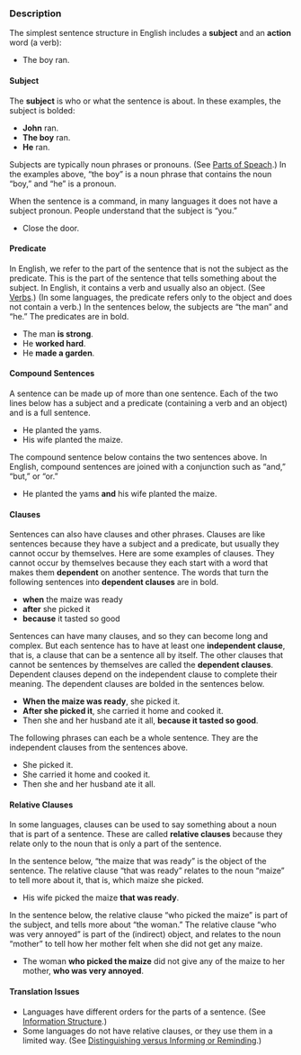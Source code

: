 ### Description

The simplest sentence structure in English includes a **subject** and an **action** word (a verb):

* The boy ran.

#### Subject

The **subject** is who or what the sentence is about. In these examples, the subject is bolded:

* **John** ran.
* **The boy** ran.
* **He** ran.

Subjects are typically noun phrases or pronouns. (See [Parts of Speach](../figs-partsofspeech/01.md).) In the examples above, “the boy” is a noun phrase that contains the noun “boy,” and “he” is a pronoun.

When the sentence is a command, in many languages it does not have a subject pronoun. People understand that the subject is “you.”

* Close the door.

#### Predicate

In English, we refer to the part of the sentence that is not the subject as the predicate. This is the part of the sentence that tells something about the subject. In English, it contains a verb and usually also an object. (See [Verbs](../figs-verbs/01.md).) (In some languages, the predicate refers only to the object and does not contain a verb.) In the sentences below, the subjects are “the man” and “he.” The predicates are in bold.

* The man **is strong**.
* He **worked hard**.
* He **made a garden**.

#### Compound Sentences

A sentence can be made up of more than one sentence. Each of the two lines below has a subject and a predicate (containing a verb and an object) and is a full sentence.

* He planted the yams.
* His wife planted the maize.

The compound sentence below contains the two sentences above. In English, compound sentences are joined with a conjunction such as “and,” “but,” or “or.”

* He planted the yams **and** his wife planted the maize.

#### Clauses

Sentences can also have clauses and other phrases. Clauses are like sentences because they have a subject and a predicate, but usually they cannot occur by themselves. Here are some examples of clauses. They cannot occur by themselves because they each start with a word that makes them **dependent** on another sentence. The words that turn the following sentences into **dependent clauses** are in bold.

* **when** the maize was ready
* **after** she picked it
* **because** it tasted so good

Sentences can have many clauses, and so they can become long and complex. But each sentence has to have at least one **independent clause**, that is, a clause that can be a sentence all by itself. The other clauses that cannot be sentences by themselves are called the **dependent clauses**. Dependent clauses depend on the independent clause to complete their meaning. The dependent clauses are bolded in the sentences below.

* **When the maize was ready**, she picked it.
* **After she picked it**, she carried it home and cooked it.
* Then she and her husband ate it all, **because it tasted so good**.

The following phrases can each be a whole sentence. They are the independent clauses from the sentences above.

* She picked it.
* She carried it home and cooked it.
* Then she and her husband ate it all.

#### Relative Clauses

In some languages, clauses can be used to say something about a noun that is part of a sentence. These are called **relative clauses** because they relate only to the noun that is only a part of the sentence.

In the sentence below, “the maize that was ready” is the object of the sentence. The relative clause “that was ready” relates to the noun “maize” to tell more about it, that is, which maize she picked.

* His wife picked the maize **that was ready**.

In the sentence below, the relative clause “who picked the maize” is part of the subject, and tells more about “the woman.” The relative clause “who was very annoyed” is part of the (indirect) object, and relates to the noun “mother” to tell how her mother felt when she did not get any maize.

* The woman **who picked the maize** did not give any of the maize to her mother, **who was very annoyed**.

#### Translation Issues

* Languages have different orders for the parts of a sentence. (See [Information Structure](../figs-infostructure/01.md).)
* Some languages do not have relative clauses, or they use them in a limited way. (See [Distinguishing versus Informing or Reminding](../figs-distinguish/01.md).)
